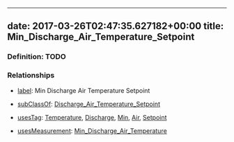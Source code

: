 
---
date: 2017-03-26T02:47:35.627182+00:00
title: Min_Discharge_Air_Temperature_Setpoint
---
### Definition: TODO

### Relationships

* [label](http://www.w3.org/2000/01/rdf-schema#label): Min Discharge Air Temperature Setpoint

* [subClassOf](http://www.w3.org/2000/01/rdf-schema#subClassOf): [Discharge_Air_Temperature_Setpoint](https://brickschema.org/schema/1.0/Brick#Discharge_Air_Temperature_Setpoint)

* [usesTag](https://brickschema.org/schema/1.0/BrickFrame#usesTag): [Temperature](https://brickschema.org/schema/1.0/BrickTag#Temperature), [Discharge](https://brickschema.org/schema/1.0/BrickTag#Discharge), [Min](https://brickschema.org/schema/1.0/BrickTag#Min), [Air](https://brickschema.org/schema/1.0/BrickTag#Air), [Setpoint](https://brickschema.org/schema/1.0/BrickTag#Setpoint)

* [usesMeasurement](https://brickschema.org/schema/1.0/BrickFrame#usesMeasurement): [Min_Discharge_Air_Temperature](https://brickschema.org/schema/1.0/Brick#Min_Discharge_Air_Temperature)
